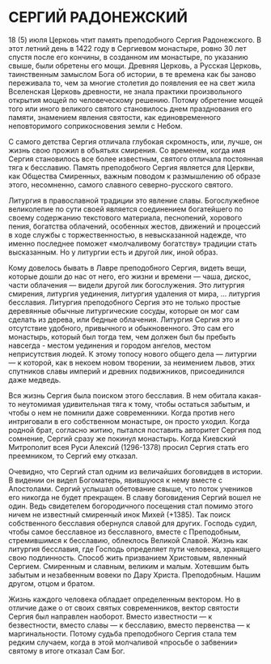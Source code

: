 # СЕРГИЙ РАДОНЕЖСКИЙ

18 (5) июля Церковь чтит память преподобного Сергия Радонежского. В этот летний день в 1422 году в Сергиевом монастыре, ровно 30 лет спустя после его кончины, в созданном им монастыре, по указанию свыше, были обретены его мощи. Древняя Церковь, а Русская Церковь, таинственным замыслом Бога об истории, в те времена как бы заново переживала то, чем за многие столетия до появления ее на свет жила Вселенская Церковь древности, не знала практики произвольного открытия мощей по человеческому решению. Потому обретение мощей того или иного великого святого становилось днем празднования его памяти, знамением явления святости, как единовременного неповторимого соприкосновения земли с Небом.

С самого детства Сергия отличала глубокая скромность, или, лучше, он жизнь свою прожил в объятьях смирения. Со временем, когда имя Сергия становилось все более известным, святого отличала постоянная тяга к бесславию. Память преподобного Сергия является для Церкви, как Общества Смиренных, важным поводом  к размышлению об образе этого, несомненно, самого славного северно-русского святого.&#x20;

Литургия в православной традиции это явление славы. Богослужебное великолепие по сути своей является соединением богатейшего по своему содержанию текстового материала, песнопений, хорового пения, богатства облачений, особенных жестов, движений и процессий в ходе службы с торжественностью, в невысказанной надежде, что именно последнее поможет «молчаливому богатству» традиции стать высказанным. Но у литургии есть и другой лик, иной образ.

Кому довелось бывать в Лавре преподобного Сергия, видеть вещи, которые дошли до нас от него, его жизни и времени — чаша, дискос, части облачения — видели другой лик богослужения. Это литургия смирения, литургия уединения, литургия удаления от мира, ... литургия бесславия. Литургия преподобного Сергия это не только простые деревянные обычные литургические сосуды, которые он мог сам сделать из дерева, или бедные облачения. Литургия Сергия это и отсутствие удобного, привычного и обыкновенного. Это сам его монастырь, который был тогда тем, чем должен был бы пребыть навсегда - местом уединения и городом ангелов, местом неприсутствия людей. К этому топосу нового общего дела — литургии — к которой, как в некоем новом творении, за неимением львов, этих спутников славы империй и древних подвижников, присоединился даже медведь.

Вся жизнь Сергия была поиском этого бесславия. В нем обитала какая-то неутомимая удивительная тяга к тому, чтобы остаться забытым, и чтобы о нем не помнили даже современники.  Когда против него интриговали в его собственном монастыре, он просто уходил. Когда родной брат, согласно житию, пытался поставить авторитет Сергия под сомнение, Сергий сразу же покинул монастырь. Когда Киевский Митрополит всея Руси Алексий (1296-1378) просил Сергия стать его преемником, то Сергий ему отказал.&#x20;

Очевидно, что Сергий стал одним из величайших боговидцев в истории. В видении он видел Богоматерь, явившуюся к нему вместе с Апостолами. Сергий услышал обетование свыше, что поток учеников его никогда не будет прекращен. В славу боговидения Сергий вошел не один. Ведь свидетелем богородичного посещения стал помимо этого ничем не известный смиренный инок Михей (+1385). Так поиск собственного бесславия обернулся славой для других. Господь судил, чтобы самое бесславное из бесславного, вместе с Преподобным, стремившимся к бесславию, облеклось Великой Славой. Жизнь как литургия бесславия, где Господь определяет пути человека, хранящего свою подлинность. Способ жить призванием Христовым, явленный Сергием. Смиренным и славным, великим и малым. Хотевшим быть забытым и незабвенным вовеки по Дару Христа. Преподобным. Нашим другом, отцом и братом.

Жизнь каждого человека обладает определенным вектором. Но в отличие даже о от своих святых современников, вектор святости Сергия был направлен наоборот. Вместо известности — к безвестности, вместо славы — к бесславию, вместо первенства — к маргинальности. Потому судьба преподобного Сергия стала тем редким случаем, когда в этой молчаливой «просьбе о забвении» святому в итоге отказал Сам Бог.
